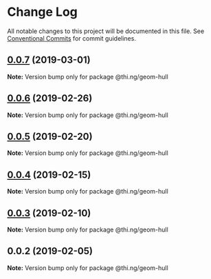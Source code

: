 # Change Log

All notable changes to this project will be documented in this file.
See [Conventional Commits](https://conventionalcommits.org) for commit guidelines.

## [0.0.7](https://github.com/thi-ng/umbrella/compare/@thi.ng/geom-hull@0.0.6...@thi.ng/geom-hull@0.0.7) (2019-03-01)

**Note:** Version bump only for package @thi.ng/geom-hull





## [0.0.6](https://github.com/thi-ng/umbrella/compare/@thi.ng/geom-hull@0.0.5...@thi.ng/geom-hull@0.0.6) (2019-02-26)

**Note:** Version bump only for package @thi.ng/geom-hull





## [0.0.5](https://github.com/thi-ng/umbrella/compare/@thi.ng/geom-hull@0.0.4...@thi.ng/geom-hull@0.0.5) (2019-02-20)

**Note:** Version bump only for package @thi.ng/geom-hull





## [0.0.4](https://github.com/thi-ng/umbrella/compare/@thi.ng/geom-hull@0.0.3...@thi.ng/geom-hull@0.0.4) (2019-02-15)

**Note:** Version bump only for package @thi.ng/geom-hull





## [0.0.3](https://github.com/thi-ng/umbrella/compare/@thi.ng/geom-hull@0.0.2...@thi.ng/geom-hull@0.0.3) (2019-02-10)

**Note:** Version bump only for package @thi.ng/geom-hull





## 0.0.2 (2019-02-05)

**Note:** Version bump only for package @thi.ng/geom-hull
